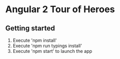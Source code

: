 # Angular 2 Tour of Heroes

## Getting started

1. Execute 'npm install'
2. Execute 'npm run typings install'
3. Execute 'npm start' to launch the app